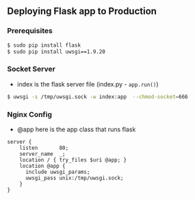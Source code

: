 ## Deploying Flask app to Production


### Prerequisites

```sh
$ sudo pip install flask
$ sudo pip install uwsgi==1.9.20
```

### Socket Server

- index is the flask server file (index.py - `app.run()`) 

```sh
$ uwsgi -s /tmp/uwsgi.sock -w index:app  --chmod-socket=666
```

### Nginx Config

- @app here is the app class that runs flask

```nginx
server {
    listen       80; 
    server_name  _;  
    location / { try_files $uri @app; }
    location @app {
      include uwsgi_params;
      uwsgi_pass unix:/tmp/uwsgi.sock;
    }   
}
```
